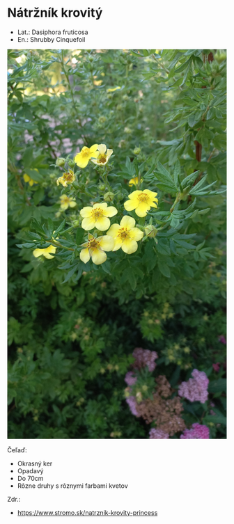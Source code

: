 # Nátržník krovitý 
- Lat.: Dasiphora fruticosa
- En.: Shrubby Cinquefoil

![Nátržník krovitý](./shrubby_cinquefoil.jpg "Nátržník krovitý")

Čeľaď: 

- Okrasný ker
- Opadavý
- Do 70cm
- Rôzne druhy s rôznymi farbami kvetov

Zdr.:
- https://www.stromo.sk/natrznik-krovity-princess